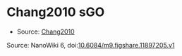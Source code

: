 <a name="material" />

# Chang2010 sGO
<script type="application/ld+json">
  {
    "@context": "https://schema.org/",
    "@type": "ChemicalSubstance",
    "@id": "https://egonw.github.io/nanowiki/nanowiki425.html#material",
    "http://purl.org/dc/terms/conformsTo":
      {
        "@type": "CreativeWork",
        "@id": "https://bioschemas.org/profiles/ChemicalSubstance/0.4-RELEASE/"
      },
    "identfier": "425",
    "name": "Chang2010 sGO",
    "url": "https://egonw.github.io/nanowiki/nanowiki425.html#material",
    "sameAs": "http://127.0.0.1/mediawiki/index.php/Special:URIResolver/Chang2010_sGO"
  }
</script>


* Source: [Chang2010](articleChang2010.md)


Source: NanoWiki 6, doi:[10.6084/m9.figshare.11897205.v1](https://doi.org/10.6084/m9.figshare.11897205.v1)
